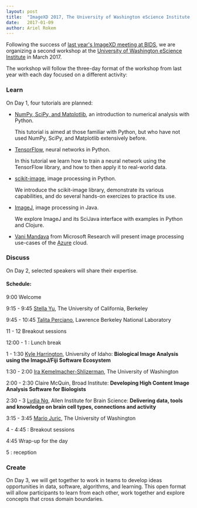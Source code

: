 ```yaml
---
layout: post
title:  "ImageXD 2017, The University of Washington eScience Institute, March 29th-31st"
date:   2017-01-09
author: Ariel Rokem
---
```


Following the success of [last year's ImageXD meeting at
BIDS](http://www.imagexd.org/2016/06/21/inaugural-workshop.html), we are
organizing a second workshop at the [University of Washington eScience Institute](http://escience.washington.edu)
in March 2017.

The workshop will follow the three-day format of the workshop from last year
with each day focused on a different activity:

### Learn

On Day 1, four tutorials are planned:

- [NumPy, SciPy, and Matplotlib](http://scipy.org), an introduction to numerical analysis with Python.

  This tutorial is aimed at those familiar with Python, but who have not used NumPy, SciPy,
  and Matplotlib extensively before.

- [TensorFlow](https://www.tensorflow.org/), neural networks in Python.

  In this tutorial we learn how to train a neural network using the TensorFlow library, and how to
  then apply it to real-world data.

- [scikit-image](http://scikit-image.org/), image processing in Python.

  We introduce the scikit-image library, demonstrate its various capabilities, and
  do several hands-on exercizes to practice its use.

- [ImageJ](https://imagej.nih.gov/ij/), image processing in Java.

  We explore ImageJ and its SciJava interface with examples in Python and Clojure.

- [Vani Mandava](https://www.microsoft.com/en-us/research/people/vanim/) from Microsoft Research will present image processing use-cases of the [Azure](https://azure.microsoft.com/) cloud.

### Discuss

On Day 2, selected speakers will share their expertise.

#### Schedule:

9:00 Welcome

9:15 - 9:45 [Stella Yu](http://www1.icsi.berkeley.edu/~stellayu/), The University of California, Berkeley

9:45 - 10:45 [Talita Perciano](http://vis.lbl.gov/~tperciano), Lawrence Berkeley National Laboratory

11 - 12 Breakout sessions

12:00 - 1 : Lunch break

1 - 1:30 [Kyle Harrington](http://kyleharrington.com/), University of Idaho: **Biological Image Analysis using the ImageJ/Fiji Software Ecosystem**

1:30 - 2:00 [Ira Kemelmacher-Shlizerman](http://homes.cs.washington.edu/~kemelmi/), The University of Washington

2:00 - 2:30 Claire McQuin, Broad Institute: **Developing High Content Image Analysis Software for Biologists**

2:30 - 3 [Lydia Ng](https://www.alleninstitute.org/what-we-do/brain-science/about/team/staff-profiles/lydia-ng/), Allen Institute for Brain Science: **Delivering data, tools and knowledge on brain cell types, connections and activity**

3:15 - 3:45 [Mario Juric](http://research.majuric.org/public/), The University of Washington

4 - 4:45 : Breakout sessions

4:45 Wrap-up for the day

5 : reception

### Create

On Day 3, we will get together to work in teams to develop ideas opportunities
in data, software, algorithms, and learning. This open format will allow
participants to learn from each other, work together and explore concepts that
cross domain boundaries.
